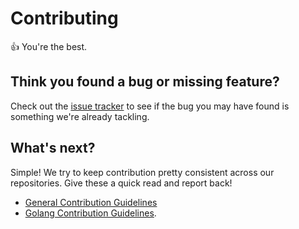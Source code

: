 # Contributing

👍 You're the best.

## Think you found a bug or missing feature?

Check out the [issue tracker](/../../issues) to see if the bug you may have found is something we're already tackling.

## What's next?

Simple! We try to keep contribution pretty consistent across our repositories. Give these a quick read and report back!

- [General Contribution Guidelines](https://docs.figaro.tech/community/contributing.html)
- [Golang Contribution Guidelines](https://docs.figaro.tech/community/contributing/golang.html).
